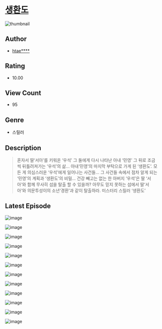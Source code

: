 # [생환도](https://comic.naver.com/challenge/list?titleId=810990)
![thumbnail](https://image-comic.pstatic.net/user_contents_data/challenge_comic/2023/05/25/309874/upload_3762587486987367991_480x623.jpeg)

## Author
- [htae****](https://comic.naver.com/artistTitle?id=309874)

## Rating
- 10.00

## View Count
- 95

## Genre
- 스릴러

## Description
> 혼자서 딸‘서아’를 키워온 ‘우석’ 그 둘에게 다시 나타난 아내 ‘민영’ 그 뒤로 조금씩 뒤틀려져가는 ‘우석’의 삶... 아내‘민영’의 마지막 부탁으로 가게 된 ‘생환도’. 모든 게 의심스러운 ‘우석’에게 일어나는 사건들... 그 사건들 속에서 점차 알게 되는 ‘민영’의 계획과 ‘생환도’의 비밀... 건강 빼고는 없는 한 아버지 ‘우석’은 딸 ‘서아’와 함께 무사히 섬을 탈출 할 수 있을까? 아무도 믿지 못하는 섬에서 딸‘서아’와 의문투성이의 소년‘경환’과 같이 탈출하라. 미스터리 스릴러 ‘생환도’   


## Latest Episode
![image](https://image-comic.pstatic.net/user_contents_data/challenge_comic/2023/05/25/309874/upload_3762870057180685153.jpeg)

![image](https://image-comic.pstatic.net/user_contents_data/challenge_comic/2023/05/25/309874/upload_7148450895815194466.jpeg)

![image](https://image-comic.pstatic.net/user_contents_data/challenge_comic/2023/05/25/309874/upload_7233403540779316784.jpeg)

![image](https://image-comic.pstatic.net/user_contents_data/challenge_comic/2023/05/25/309874/upload_7364565395323576882.jpeg)

![image](https://image-comic.pstatic.net/user_contents_data/challenge_comic/2023/05/25/309874/upload_4120901639759738982.jpeg)

![image](https://image-comic.pstatic.net/user_contents_data/challenge_comic/2023/05/25/309874/upload_3631135188890236465.jpeg)

![image](https://image-comic.pstatic.net/user_contents_data/challenge_comic/2023/05/25/309874/upload_3977635265969797177.jpeg)

![image](https://image-comic.pstatic.net/user_contents_data/challenge_comic/2023/05/25/309874/upload_3473460823269466979.jpeg)

![image](https://image-comic.pstatic.net/user_contents_data/challenge_comic/2023/05/25/309874/upload_3617014349915698997.jpeg)

![image](https://image-comic.pstatic.net/user_contents_data/challenge_comic/2023/05/25/309874/upload_7291720563760980838.jpeg)

![image](https://image-comic.pstatic.net/user_contents_data/challenge_comic/2023/05/25/309874/upload_4048793480957539378.jpeg)

![image](https://image-comic.pstatic.net/user_contents_data/challenge_comic/2023/05/25/309874/upload_4121465684845748790.jpeg)

